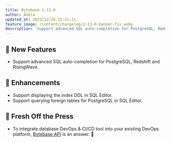 ```yaml
---
title: Bytebase 2.13.0
author: Adela
updated_at: 2023/12/28 15:21:21
feature_image: /content/changelog/2-13-0-banner-fix.webp
description: 'Support advanced SQL auto-completion for PostgreSQL, Redshift and RisingWave.'
---
```


## 🚀 New Features

- Support advanced SQL auto-completion for PostgreSQL, Redshift and RisingWave.

## 🎄 Enhancements

- Support displaying the index DDL in SQL Editor.
- Support querying foreign tables for PostgreSQL in SQL Editor.

## 📰 Fresh Off the Press

- To integrate database DevOps & CI/CD tool into your existing DevOps platform, [Bytebase API](https://docs.bytebase.com/tutorials/api-issue) is an answer. 🔌

<IncludeBlock url="/docs/get-started/install/install-upgrade"></IncludeBlock>
